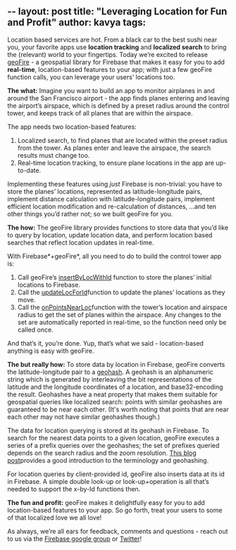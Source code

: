 --
layout: post
title: "Leveraging Location for Fun and Profit"
author: kavya
tags:
---

Location based services are hot. From a black car to the best sushi near you, your favorite apps use **location tracking** and **localized search** to bring the (relevant) world to your fingertips. Today we’re excited to release <a href="https://github.com/firebase/geoFire" target="_blank">geoFire</a> - a geospatial library for Firebase that makes it easy for you to add **real-time**, location-based features to your app; with just a few geoFire function calls, you can leverage your users’ locations too.

**The what:**
Imagine you want to build an app to monitor airplanes in and around the San Francisco airport - the app finds planes entering and leaving the airport’s airspace, which is defined by a preset radius around the control tower, and keeps track of all planes that are within the airspace.

The app needs two location-based features:
1. Localized search, to find planes that are located within the preset radius from the tower. As planes enter and leave the airspace, the search results must change too.
2. Real-time location tracking, to ensure plane locations in the app are up-to-date.

Implementing these features using *just* Firebase is non-trivial: you have to store the planes’ locations, represented as latitude-longitude pairs, implement distance calculation with latitude-longitude pairs, implement efficient location modification and re-calculation of distances, …and ten other things you’d rather not; so we built geoFire for you.

**The how:**
The geoFire library provides functions to store data that you’d like to query by location, update location data, and perform location based searches that reflect location updates in real-time.

With Firebase*+geoFire*, all you need to do to build the control tower app is:
1. Call geoFire’s <a href="https://github.com/firebase/geoFire#insertbylocwithidlatlon-id-data-oncomplete" target="_blank">insertByLocWithId</a> function to store the planes’ initial locations to Firebase.
2. Call the <a href="https://github.com/firebase/geoFire#updatelocforidlatlon-id-oncomplete" target="_blank">updateLocForId</a>function to update the planes’ locations as they move.
3. Call the <a href="https://github.com/firebase/geoFire#onpointsnearloclatlon-radius-callback" target="_blank">onPointsNearLoc</a>function with the tower’s location and airspace radius to get the set of planes within the airspace. Any changes to the set are automatically reported in real-time, so the function need only be called once.

And that’s it, you’re done. Yup, that’s what we said - location-based anything is easy with geoFire.

**The but really how:**
To store data by location in Firebase, geoFire converts the latitude-longitude pair to a <a href="http://en.wikipedia.org/wiki/Geohash" target="_blank">geohash</a>. A geohash is an alphanumeric string which is generated by interleaving the bit representations of the latitude and the longitude coordinates of a location, and base32-encoding the result. Geohashes have a neat property that makes them suitable for geospatial queries like localized search: points with similar geohashes are guaranteed to be near each other. (It's worth noting that points that are near each other may not have similar geohashes though.)

The data for location querying is stored at its geohash in Firebase. To search for the nearest data points to a given location, geoFire executes a series of a prefix queries over the geohashes; the set of prefixes queried depends on the search radius and the zoom resolution. <a href="http://www.bigfastblog.com/geohash-intro" target="_blank">This blog post</a>provides a good introduction to the terminology and geohashing.

For location queries by client-provided id, geoFire also inserts data at its id in Firebase. A simple double look-up or look-up+operation is all that’s needed to support the x-by-Id functions then.

**The fun and profit:**
geoFire makes it delightfully easy for you to add location-based features to your app. So go forth, treat your users to some of that localized love we all love!

As always, we’re all ears for feedback, comments and questions - reach out to us via the <a href="https://groups.google.com/forum/#!forum/firebase-talk" target="_blank">Firebase google group</a> or <a href="https://twitter.com/firebase" target="_blank">Twitter</a>!